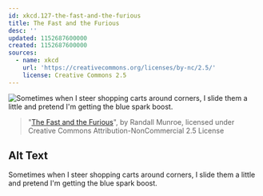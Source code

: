 ```yaml
---
id: xkcd.127-the-fast-and-the-furious
title: The Fast and the Furious
desc: ''
updated: 1152687600000
created: 1152687600000
sources:
  - name: xkcd
    url: 'https://creativecommons.org/licenses/by-nc/2.5/'
    license: Creative Commons 2.5
---
```

![Sometimes when I steer shopping carts around corners, I slide them a little and pretend I'm getting the blue spark boost.](https://imgs.xkcd.com/comics/the_fast_and_the_furious.jpg)
> "[The Fast and the Furious](https://xkcd.com/127/)", by Randall Munroe, licensed under Creative Commons Attribution-NonCommercial 2.5 License

## Alt Text
Sometimes when I steer shopping carts around corners, I slide them a little and pretend I'm getting the blue spark boost.
